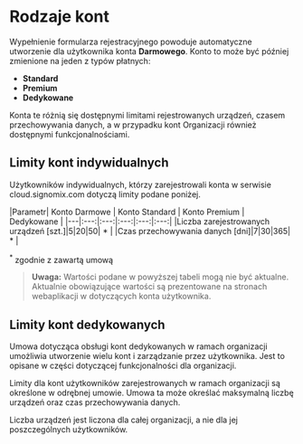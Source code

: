 # Rodzaje kont

Wypełnienie formularza rejestracyjnego powoduje automatyczne utworzenie dla użytkownika konta **Darmowego**. Konto to może być później zmienione na jeden z typów płatnych:

- **Standard**
- **Premium**
- **Dedykowane**

Konta te różnią się dostępnymi limitami rejestrowanych urządzeń, czasem przechowywania danych, a w przypadku kont Organizacji również dostępnymi funkcjonalnościami.

## Limity kont indywidualnych

Użytkowników indywidualnych, którzy zarejestrowali konta w serwisie cloud.signomix.com dotyczą limity podane poniżej.

|Parametr| Konto Darmowe | Konto Standard | Konto Premium | Dedykowane |
|---|:---:|:---:|:---:|:---:|:---:|
|Liczba zarejestrowanych urządzeń [szt.]|5|20|50| * |
|Czas przechowywania danych [dni]|7|30|365| * |

<sup>*</sup> zgodnie z zawartą umową

> **Uwaga:** Wartości podane w powyższej tabeli mogą nie być aktualne. Aktualnie obowiązujące wartości są prezentowane na stronach webaplikacji w dotyczących konta użytkownika.

## Limity kont dedykowanych

Umowa dotycząca obsługi kont dedykowanych w ramach organizacji umożliwia utworzenie wielu kont i zarządzanie przez użytkownika. Jest to opisane w części dotyczącej funkcjonalności dla organizacji.

Limity dla kont użytkowników zarejestrowanych w ramach organizacji są określone w odrębnej umowie. Umowa ta może  określać maksymalną liczbę urządzeń oraz czas przechowywania danych.

Liczba urządzeń jest liczona dla całej organizacji, a nie dla jej poszczególnych użytkowników.

<style>
    table, th, td {
        border: 1px solid black;
        padding-left:1rem;
        padding-right: 1rem;
    }
</style>
